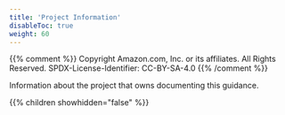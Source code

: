 ```yaml
---
title: 'Project Information'
disableToc: true
weight: 60
---
```


{{% comment %}}
Copyright Amazon.com, Inc. or its affiliates. All Rights Reserved.
SPDX-License-Identifier: CC-BY-SA-4.0
{{% /comment %}}

Information about the project that owns documenting this guidance.

{{% children showhidden="false" %}}

